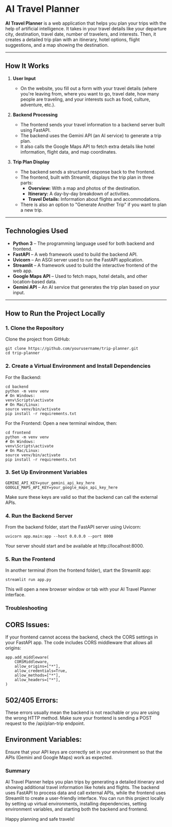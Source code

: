 # AI Travel Planner

**AI Travel Planner** is a web application that helps you plan your trips with the help of artificial intelligence. It takes in your travel details like your departure city, destination, travel date, number of travelers, and interests. Then, it creates a detailed trip plan with an itinerary, hotel options, flight suggestions, and a map showing the destination.

---

## How It Works

1. **User Input**  
   - On the website, you fill out a form with your travel details (where you're leaving from, where you want to go, travel date, how many people are traveling, and your interests such as food, culture, adventure, etc.).

2. **Backend Processing**  
   - The frontend sends your travel information to a backend server built using FastAPI.
   - The backend uses the Gemini API (an AI service) to generate a trip plan.
   - It also calls the Google Maps API to fetch extra details like hotel information, flight data, and map coordinates.

3. **Trip Plan Display**  
   - The backend sends a structured response back to the frontend.
   - The frontend, built with Streamlit, displays the trip plan in three parts:
     - **Overview:** With a map and photos of the destination.
     - **Itinerary:** A day-by-day breakdown of activities.
     - **Travel Details:** Information about flights and accommodations.
   - There is also an option to "Generate Another Trip" if you want to plan a new trip.

---

## Technologies Used

- **Python 3** – The programming language used for both backend and frontend.
- **FastAPI** – A web framework used to build the backend API.
- **Uvicorn** – An ASGI server used to run the FastAPI application.
- **Streamlit** – A framework used to build the interactive frontend of the web app.
- **Google Maps API** – Used to fetch maps, hotel details, and other location-based data.
- **Gemini API** – An AI service that generates the trip plan based on your input.

---

## How to Run the Project Locally

### 1. Clone the Repository

Clone the project from GitHub:

```
git clone https://github.com/yourusername/trip-planner.git
cd trip-planner
```

### 2. Create a Virtual Environment and Install Dependencies

For the Backend:

```
cd backend
python -m venv venv
# On Windows:
venv\Scripts\activate
# On Mac/Linux:
source venv/bin/activate
pip install -r requirements.txt
```

For the Frontend:
Open a new terminal window, then:

```
cd frontend
python -m venv venv
# On Windows:
venv\Scripts\activate
# On Mac/Linux:
source venv/bin/activate
pip install -r requirements.txt
```

### 3. Set Up Environment Variables

```
GEMINI_API_KEY=your_gemini_api_key_here
GOOGLE_MAPS_API_KEY=your_google_maps_api_key_here
```
Make sure these keys are valid so that the backend can call the external APIs.

### 4. Run the Backend Server

From the backend folder, start the FastAPI server using Uvicorn:

```
uvicorn app.main:app --host 0.0.0.0 --port 8000
```
Your server should start and be available at http://localhost:8000.

### 5. Run the Frontend

In another terminal (from the frontend folder), start the Streamlit app:

```
streamlit run app.py
```
This will open a new browser window or tab with your AI Travel Planner interface.

### Troubleshooting

## CORS Issues:

If your frontend cannot access the backend, check the CORS settings in your FastAPI app. The code includes CORS middleware that allows all origins:

```
app.add_middleware(
    CORSMiddleware,
    allow_origins=["*"],
    allow_credentials=True,
    allow_methods=["*"],
    allow_headers=["*"],
)
```

## 502/405 Errors:
These errors usually mean the backend is not reachable or you are using the wrong HTTP method. Make sure your frontend is sending a POST request to the /api/plan-trip endpoint.

## Environment Variables:
Ensure that your API keys are correctly set in your environment so that the APIs (Gemini and Google Maps) work as expected.

### Summary

AI Travel Planner helps you plan trips by generating a detailed itinerary and showing additional travel information like hotels and flights. The backend uses FastAPI to process data and call external APIs, while the frontend uses Streamlit to create a user-friendly interface. You can run this project locally by setting up virtual environments, installing dependencies, setting environment variables, and starting both the backend and frontend.

Happy planning and safe travels!
